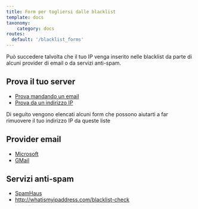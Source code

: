 ```yaml
---
title: Form per togliersi dalle blacklist
template: docs
taxonomy:
    category: docs
routes:
  default: '/blacklist_forms'
---
```


Può succedere talvolta che il tuo IP venga inserito nelle blacklist da parte di alcuni provider di email o da servizi anti-spam.

## Prova il tuo server

- [Prova mandando un email](https://www.mail-tester.com)
- [Prova da un indirizzo IP](http://whatismyipaddress.com/blacklist-check)

Di seguito vengono elencati alcuni form che possono aiutarti a far rimuovere il tuo indirizzo IP da queste liste

## Provider email

- [Microsoft](https://support.microsoft.com/en-us/getsupport?oaspworkflow=start_1.0.0.0&wfname=capsub&productkey=edfsmsbl3&locale=en-us)
- [GMail](https://support.google.com/mail/contact/msgdelivery)

## Servizi anti-spam

- [SpamHaus](http://www.spamhaus.org/lookup)
- <http://whatismyipaddress.com/blacklist-check>
